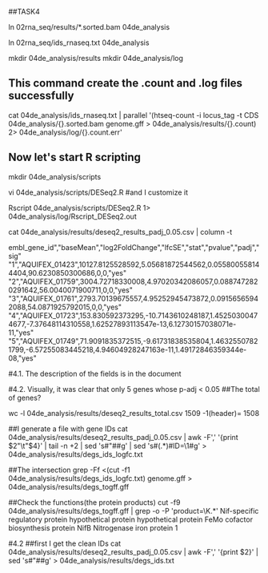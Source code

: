 ##TASK4

ln 02rna_seq/results/*.sorted.bam 04de_analysis

ln 02rna_seq/ids_rnaseq.txt 04de_analysis

mkdir 04de_analysis/results
mkdir 04de_analysis/log

## This command create the .count and .log files successfully
cat 04de_analysis/ids_rnaseq.txt | parallel '(htseq-count -i locus_tag -t CDS 04de_analysis/{}.sorted.bam genome.gff > 04de_analysis/results/{}.count) 2> 04de_analysis/log/{}.count.err'

## Now let's start R scripting
mkdir 04de_analysis/scripts

vi 04de_analysis/scripts/DESeq2.R #and I customize it

Rscript 04de_analysis/scripts/DESeq2.R 1> 04de_analysis/log/Rscript_DESeq2.out

cat 04de_analysis/results/deseq2_results_padj_0.05.csv | column -t

embl_gene_id","baseMean","log2FoldChange","lfcSE","stat","pvalue","padj","sig"
"1","AQUIFEX_01423",10127.8125528592,5.05681872544562,0.055800558144404,90.6230850300686,0,0,"yes"
"2","AQUIFEX_01759",3004.72718330008,4.97020342086057,0.0887472820291642,56.0040071900711,0,0,"yes"
"3","AQUIFEX_01761",2793.70139675557,4.95252945473872,0.09156565942088,54.0871925792015,0,0,"yes"
"4","AQUIFEX_01723",153.830592373295,-10.7143610248187,1.45250300474677,-7.37648114310558,1.62527893113547e-13,6.12730157038071e-11,"yes"
"5","AQUIFEX_01749",71.9091835372515,-9.61731838535804,1.46325507821799,-6.57255083445218,4.94604928247163e-11,1.49172846359344e-08,"yes"

#4.1. The description of the fields is in the document

#4.2. Visually, it was clear that only 5 genes whose p-adj < 0.05
##The total of genes?  

wc -l 04de_analysis/results/deseq2_results_total.csv
1509 -1(header)= 1508


##I generate a file with gene IDs
cat 04de_analysis/results/deseq2_results_padj_0.05.csv | awk -F',' '{print $2"\t"$4}' | tail -n +2 | sed 's#\"##g' | sed 's#\(.*\)#ID=\1#g' > 04de_analysis/results/degs_ids_logfc.txt

##The intersection
grep -Ff <(cut -f1 04de_analysis/results/degs_ids_logfc.txt) genome.gff > 04de_analysis/results/degs_togff.gff

##Check the functions(the protein products)
cut -f9 04de_analysis/results/degs_togff.gff | grep -o -P 'product=\K\.*'
Nif-specific regulatory protein
hypothetical protein
hypothetical protein
FeMo cofactor biosynthesis protein NifB
Nitrogenase iron protein 1

#4.2
##first I get the clean IDs
cat 04de_analysis/results/deseq2_results_padj_0.05.csv | awk -F',' '{print $2}' | sed 's#\"##g' > 04de_analysis/results/degs_ids.txt
